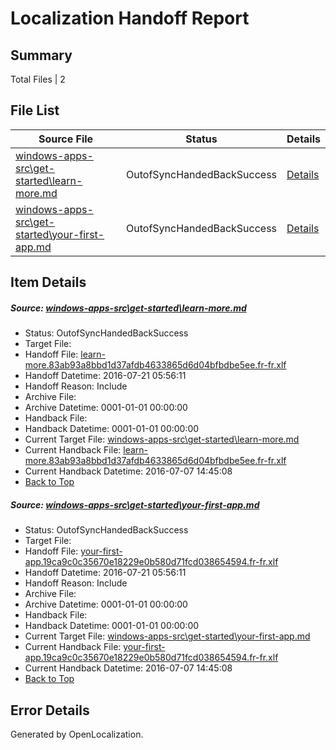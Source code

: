 # <a name='report-top'></a> Localization Handoff Report

## Summary
 Total Files | 2

## File List
 Source File | Status | Details 
 ----------- | ------ | ------- 
 [windows-apps-src\get-started\learn-more.md](https://github.com/Microsoft/windows-apps/blob/43ceaa69d85276274f5a5b2041b0392b7ec9d7f7/windows-apps-src/get-started/learn-more.md) | OutofSyncHandedBackSuccess | [Details](#38bb4cb94347455ba5970fa4227a834fac23253c2676)
 [windows-apps-src\get-started\your-first-app.md](https://github.com/Microsoft/windows-apps/blob/43ceaa69d85276274f5a5b2041b0392b7ec9d7f7/windows-apps-src/get-started/your-first-app.md) | OutofSyncHandedBackSuccess | [Details](#0cf6984f4e93563a4a52ce87d89f19850734c8332681)

## Item Details
##### <a name='38bb4cb94347455ba5970fa4227a834fac23253c2676'></a> Source: [windows-apps-src\get-started\learn-more.md](https://github.com/Microsoft/windows-apps/blob/43ceaa69d85276274f5a5b2041b0392b7ec9d7f7/windows-apps-src/get-started/learn-more.md)
* Status: OutofSyncHandedBackSuccess
* Target File: 
* Handoff File: [learn-more.83ab93a8bbd1d37afdb4633865d6d04bfbdbe5ee.fr-fr.xlf](https://github.com/Microsoft/WDG.handoff/blob/9fd8f7b49596917b6ca8fa4d74252bc3a1299474/ol-handoff/Microsoft/windows-apps.fr-fr/master/learn-more.83ab93a8bbd1d37afdb4633865d6d04bfbdbe5ee.fr-fr.xlf)
* Handoff Datetime: 2016-07-21 05:56:11
* Handoff Reason: Include
* Archive File: 
* Archive Datetime: 0001-01-01 00:00:00
* Handback File: 
* Handback Datetime: 0001-01-01 00:00:00
* Current Target File: [windows-apps-src\get-started\learn-more.md](https://github.com/Microsoft/windows-apps.fr-fr/blob/21e351b9eceff534fa9f8e598bf3aea2dcfc9ad7/windows-apps-src/get-started/learn-more.md)
* Current Handback File: [learn-more.83ab93a8bbd1d37afdb4633865d6d04bfbdbe5ee.fr-fr.xlf](https://github.com/Microsoft/WDG.handback/blob/5b2abfb406ce8dd8bef8aeb8faad9fbbffefc797/ol-handback/Microsoft/windows-apps.fr-fr/master/learn-more.83ab93a8bbd1d37afdb4633865d6d04bfbdbe5ee.fr-fr.xlf)
* Current Handback Datetime: 2016-07-07 14:45:08
* [Back to Top](#report-top)

##### <a name='0cf6984f4e93563a4a52ce87d89f19850734c8332681'></a> Source: [windows-apps-src\get-started\your-first-app.md](https://github.com/Microsoft/windows-apps/blob/43ceaa69d85276274f5a5b2041b0392b7ec9d7f7/windows-apps-src/get-started/your-first-app.md)
* Status: OutofSyncHandedBackSuccess
* Target File: 
* Handoff File: [your-first-app.19ca9c0c35670e18229e0b580d71fcd038654594.fr-fr.xlf](https://github.com/Microsoft/WDG.handoff/blob/9fd8f7b49596917b6ca8fa4d74252bc3a1299474/ol-handoff/Microsoft/windows-apps.fr-fr/master/your-first-app.19ca9c0c35670e18229e0b580d71fcd038654594.fr-fr.xlf)
* Handoff Datetime: 2016-07-21 05:56:11
* Handoff Reason: Include
* Archive File: 
* Archive Datetime: 0001-01-01 00:00:00
* Handback File: 
* Handback Datetime: 0001-01-01 00:00:00
* Current Target File: [windows-apps-src\get-started\your-first-app.md](https://github.com/Microsoft/windows-apps.fr-fr/blob/21e351b9eceff534fa9f8e598bf3aea2dcfc9ad7/windows-apps-src/get-started/your-first-app.md)
* Current Handback File: [your-first-app.19ca9c0c35670e18229e0b580d71fcd038654594.fr-fr.xlf](https://github.com/Microsoft/WDG.handback/blob/5b2abfb406ce8dd8bef8aeb8faad9fbbffefc797/ol-handback/Microsoft/windows-apps.fr-fr/master/your-first-app.19ca9c0c35670e18229e0b580d71fcd038654594.fr-fr.xlf)
* Current Handback Datetime: 2016-07-07 14:45:08
* [Back to Top](#report-top)


## Error Details

Generated by OpenLocalization.
